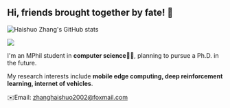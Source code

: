 ## Hi, friends brought together by fate! 🏸
![Haishuo Zhang's GitHub stats](https://github-readme-stats.vercel.app/api?username=cloudpetticoats&show_icons=true)

![](https://komarev.com/ghpvc/?username=cloudpetticoats&color=blueviolet&style=for-the-badge)

I'm an MPhil student in **computer science**👨‍💻, planning to pursue a Ph.D. in the future.

My research interests include **mobile edge computing, deep reinforcement learning, internet of vehicles**.

✉️Email: zhanghaishuo2002@foxmail.com
<!--
**cloudpetticoats/cloudpetticoats** is a ✨ _special_ ✨ repository because its `README.md` (this file) appears on your GitHub profile.
![GitHub Streak](https://streak-stats.demolab.com/?user=cloudpetticoats)
![](https://github-readme-stats.vercel.app/api/top-langs/?username=cloudpetticoats&layout=compact)
Here are some ideas to get you started:

- 🔭 I’m currently working on ...
- 🌱 I’m currently learning ...
- 👯 I’m looking to collaborate on ...
- 🤔 I’m looking for help with ...
- 💬 Ask me about ...
- 📫 How to reach me: ...
- 😄 Pronouns: ...
- ⚡ Fun fact: ...
-->
